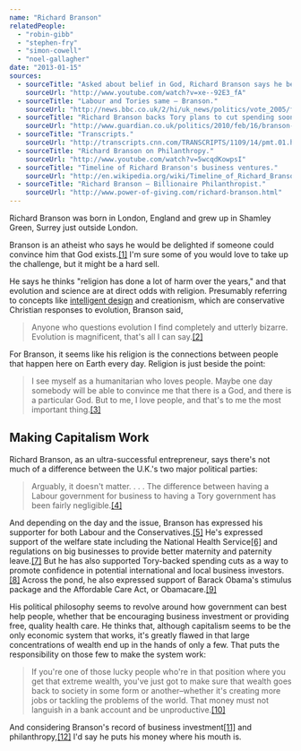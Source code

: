 ```yaml
---
name: "Richard Branson"
relatedPeople:
  - "robin-gibb"
  - "stephen-fry"
  - "simon-cowell"
  - "noel-gallagher"
date: "2013-01-15"
sources:
  - sourceTitle: "Asked about belief in God, Richard Branson says he believes in evolution."
    sourceUrl: "http://www.youtube.com/watch?v=xe--92E3_fA"
  - sourceTitle: "Labour and Tories same – Branson."
    sourceUrl: "http://news.bbc.co.uk/2/hi/uk_news/politics/vote_2005/frontpage/4450641.stm"
  - sourceTitle: "Richard Branson backs Tory plans to cut spending sooner rather than later."
    sourceUrl: "http://www.guardian.co.uk/politics/2010/feb/16/branson-back-tory-deficit-cuts"
  - sourceTitle: "Transcripts."
    sourceUrl: "http://transcripts.cnn.com/TRANSCRIPTS/1109/14/pmt.01.html"
  - sourceTitle: "Richard Branson on Philanthropy."
    sourceUrl: "http://www.youtube.com/watch?v=5wcqdKowpsI"
  - sourceTitle: "Timeline of Richard Branson's business ventures."
    sourceUrl: "http://en.wikipedia.org/wiki/Timeline_of_Richard_Branson"
  - sourceTitle: "Richard Branson – Billionaire Philanthropist."
    sourceUrl: "http://www.power-of-giving.com/richard-branson.html"
---
```


Richard Branson was born in London, England and grew up in Shamley Green, Surrey just outside London.

Branson is an atheist who says he would be delighted if someone could convince him that God exists.<a class="source-citation" href="#http://www.youtube.com/watch?v=xe--92E3_fA" title="Asked about belief in God, Richard Branson says he believes in evolution.">[1]</a> I'm sure some of you would love to take up the challenge, but it might be a hard sell.

He says he thinks "religion has done a lot of harm over the years," and that evolution and science are at direct odds with religion. Presumably referring to concepts like [intelligent design](http://en.wikipedia.org/wiki/Intelligent_design) and creationism, which are conservative Christian responses to evolution, Branson said,

>Anyone who questions evolution I find completely and utterly bizarre. Evolution is magnificent, that's all I can say.<a class="source-citation" href="#http://www.youtube.com/watch?v=xe--92E3_fA" title="Asked about belief in God, Richard Branson says he believes in evolution.">[2]</a>

For Branson, it seems like his religion is the connections between people that happen here on Earth every day. Religion is just beside the point:

>I see myself as a humanitarian who loves people. Maybe one day somebody will be able to convince me that there is a God, and there is a particular God. But to me, I love people, and that's to me the most important thing.<a class="source-citation" href="#http://www.youtube.com/watch?v=xe--92E3_fA" title="Asked about belief in God, Richard Branson says he believes in evolution.">[3]</a>

## 

## Making Capitalism Work

Richard Branson, as an ultra-successful entrepreneur, says there's not much of a difference between the U.K.'s two major political parties:

>Arguably, it doesn't matter. . . . The difference between having a Labour government for business to having a Tory government has been fairly negligible.<a class="source-citation" href="#http://news.bbc.co.uk/2/hi/uk_news/politics/vote_2005/frontpage/4450641.stm" title="Labour and Tories same – Branson.">[4]</a>

And depending on the day and the issue, Branson has expressed his supporter for both Labour and the Conservatives.<a class="source-citation" href="#http://www.guardian.co.uk/politics/2010/feb/16/branson-back-tory-deficit-cuts" title="Richard Branson backs Tory plans to cut spending sooner rather than later.">[5]</a> He's expressed support of the welfare state including the National Health Service<a class="source-citation" href="#http://transcripts.cnn.com/TRANSCRIPTS/1109/14/pmt.01.html" title="Transcripts.">[6]</a> and regulations on big businesses to provide better maternity and paternity leave.<a class="source-citation" href="#http://news.bbc.co.uk/2/hi/uk_news/politics/vote_2005/frontpage/4450641.stm" title="Labour and Tories same – Branson.">[7]</a> But he has also supported Tory-backed spending cuts as a way to promote confidence in potential international and local business investors.<a class="source-citation" href="#http://www.guardian.co.uk/politics/2010/feb/16/branson-back-tory-deficit-cuts" title="Richard Branson backs Tory plans to cut spending sooner rather than later.">[8]</a> Across the pond, he also expressed support of Barack Obama's stimulus package and the Affordable Care Act, or Obamacare.<a class="source-citation" href="#http://transcripts.cnn.com/TRANSCRIPTS/1109/14/pmt.01.html" title="Transcripts.">[9]</a>

His political philosophy seems to revolve around how government can best help people, whether that be encouraging business investment or providing free, quality health care. He thinks that, although capitalism seems to be the only economic system that works, it's greatly flawed in that large concentrations of wealth end up in the hands of only a few. That puts the responsibility on those few to make the system work:

>If you're one of those lucky people who're in that position where you get that extreme wealth, you've just got to make sure that wealth goes back to society in some form or another–whether it's creating more jobs or tackling the problems of the world. That money must not languish in a bank account and be unproductive.<a class="source-citation" href="#http://www.youtube.com/watch?v=5wcqdKowpsI" title="Richard Branson on Philanthropy.">[10]</a>

And considering Branson's record of business investment<a class="source-citation" href="#http://en.wikipedia.org/wiki/Timeline_of_Richard_Branson" title="Timeline of Richard Branson&apos;s business ventures.">[11]</a> and philanthropy,<a class="source-citation" href="#http://www.power-of-giving.com/richard-branson.html" title="Richard Branson – Billionaire Philanthropist.">[12]</a> I'd say he puts his money where his mouth is.